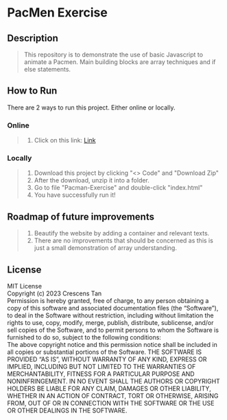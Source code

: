 # PacMen Exercise
## Description
> This repository is to demonstrate the use of basic Javascript to animate a Pacmen. Main building blocks are array techniques and if else statements. <br>

## How to Run
There are 2 ways to run this project. Either online or locally.
### Online
> 1. Click on this link: [Link](https://tancrescens.github.io/Pacman-Exercise/) <br>
### Locally
> 1. Download this project by clicking "<> Code" and "Download Zip" <br>
> 2. After the download, unzip it into a folder.<br>
> 3. Go to file "Pacman-Exercise" and double-click "index.html"<br>
> 4. You have successfully run it!<br>

## Roadmap of future improvements
> 1. Beautify the website by adding a container and relevant texts.<br>
> 2. There are no improvements that should be concerned as this is just a small demonstration of array understanding.

## License
MIT License<br>
Copyright (c) 2023 Crescens Tan<br>
Permission is hereby granted, free of charge, to any person obtaining a copy of this software and associated documentation files (the “Software”), to deal in the Software without restriction, including without limitation the rights to use, copy, modify, merge, publish, distribute, sublicense, and/or sell copies of the Software, and to permit persons to whom the Software is furnished to do so, subject to the following conditions: <br> 
The above copyright notice and this permission notice shall be included in all copies or substantial portions of the Software. THE SOFTWARE IS PROVIDED “AS IS”, WITHOUT WARRANTY OF ANY KIND, EXPRESS OR IMPLIED, INCLUDING BUT NOT LIMITED TO THE WARRANTIES OF MERCHANTABILITY, FITNESS FOR A PARTICULAR PURPOSE AND NONINFRINGEMENT. IN NO EVENT SHALL THE AUTHORS OR COPYRIGHT HOLDERS BE LIABLE FOR ANY CLAIM, DAMAGES OR OTHER LIABILITY, WHETHER IN AN ACTION OF CONTRACT, TORT OR OTHERWISE, ARISING FROM, OUT OF OR IN CONNECTION WITH THE SOFTWARE OR THE USE OR OTHER DEALINGS IN THE SOFTWARE.

